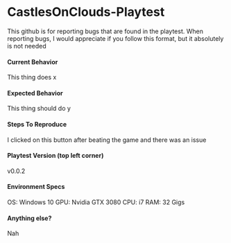 # CastlesOnClouds-Playtest

This github is for reporting bugs that are found in the playtest.
When reporting bugs, I would appreciate if you follow this format, but it absolutely is not needed



#### Current Behavior
This thing does x

#### Expected Behavior
This thing should do y

#### Steps To Reproduce
I clicked on this button after beating the game and there was an issue

#### Playtest Version (top left corner)
v0.0.2

#### Environment Specs
OS: Windows 10
GPU: Nvidia GTX 3080
CPU: i7
RAM: 32 Gigs

#### Anything else?
Nah


